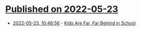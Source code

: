 # [Published on 2022-05-23](index.md)

* [2022-05-23, 10:46:56](https://news.ycombinator.com/item?id=31477355) - [Kids Are Far, Far Behind in School](https://www.theatlantic.com/ideas/archive/2022/05/schools-learning-loss-remote-covid-education/629938/)
